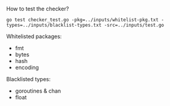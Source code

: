 How to test the checker?

`go test checker_test.go -pkg=../inputs/whitelist-pkg.txt -types=../inputs/blacklist-types.txt -src=../inputs/test.go`

Whitelisted packages:
* fmt
* bytes
* hash
* encoding

Blacklisted types:
* goroutines & chan
* float
